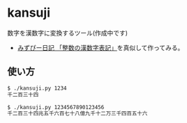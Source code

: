 # kansuji
数字を漢数字に変換するツール(作成中です)

- [みずぴー日記 「整数の漢数字表記」](http://d.hatena.ne.jp/mzp/20070814/jpnum)を真似して作ってみる。

## 使い方
```bash
$ ./kansuji.py 1234
千二百三十四
```
```bash
$ ./kansuji.py 1234567890123456
千二百三十四兆五千六百七十八億九千十二万三千四百五十六
```
